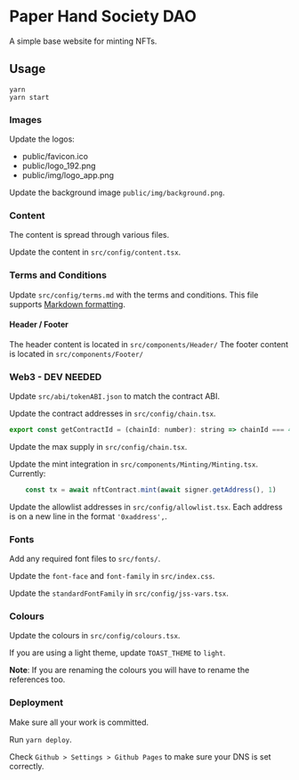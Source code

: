 # Paper Hand Society DAO

A simple base website for minting NFTs.

## Usage

```
yarn
yarn start
```

### Images

Update the logos:

* public/favicon.ico
* public/logo_192.png
* public/img/logo_app.png

Update the background image `public/img/background.png`.

### Content

The content is spread through various files.

Update the content in `src/config/content.tsx`.

### Terms and Conditions

Update `src/config/terms.md` with the terms and conditions.
This file supports [Markdown formatting](https://www.markdownguide.org/basic-syntax/).

#### Header / Footer

The header content is located in `src/components/Header/`
The footer content is located in `src/components/Footer/`

### Web3 - DEV NEEDED

Update `src/abi/tokenABI.json` to match the contract ABI.

Update the contract addresses in `src/config/chain.tsx`.
```js
export const getContractId = (chainId: number): string => chainId === 4 ? '0xXXX' : 'PUT CONTRACT ADDRESS HERE'`
```

Update the max supply in `src/config/chain.tsx`.

Update the mint integration in `src/components/Minting/Minting.tsx`.
Currently:

```js
	const tx = await nftContract.mint(await signer.getAddress(), 1)
```

Update the allowlist addresses in `src/config/allowlist.tsx`.
Each address is on a new line in the format `'0xaddress',`.

### Fonts

Add any required font files to `src/fonts/`.

Update the `font-face` and `font-family` in `src/index.css`.

Update the `standardFontFamily` in `src/config/jss-vars.tsx`.

### Colours

Update the colours in `src/config/colours.tsx`.

If you are using a light theme, update `TOAST_THEME` to `light`.

**Note**: If you are renaming the colours you will have to rename the references too.

### Deployment

Make sure all your work is committed.

Run `yarn deploy`.

Check `Github > Settings > Github Pages` to make sure your DNS is set correctly.
